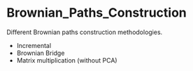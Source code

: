 # Brownian_Paths_Construction
Different Brownian paths construction methodologies.

- Incremental
- Brownian Bridge
- Matrix multiplication (without PCA)
